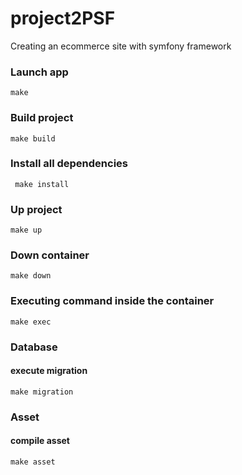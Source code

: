 # project2PSF

Creating an ecommerce site with symfony framework

### Launch app

```
make
```

### Build project

```
make build
```

### Install all dependencies

```
 make install
```

### Up project

```
make up
```

### Down container

```
make down
```

### Executing command inside the container

```
make exec
```

### Database

#### execute migration

```
make migration
```

### Asset

#### compile asset

```
make asset
```